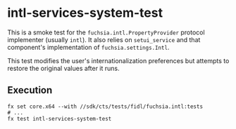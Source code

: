 # intl-services-system-test

This is a smoke test for the `fuchsia.intl.PropertyProvider` protocol
implementer (usually `intl`). It also relies on `setui_service` and
that component's implementation of `fuchsia.settings.Intl`.

This test modifies the user's internationalization preferences but attempts to
restore the original values after it runs.

## Execution

```shell
fx set core.x64 --with //sdk/cts/tests/fidl/fuchsia.intl:tests
# ...
fx test intl-services-system-test
```
